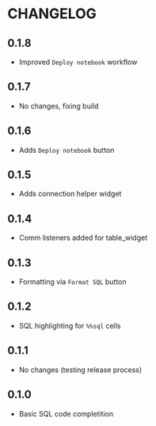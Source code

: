 # CHANGELOG

## 0.1.8

* Improved `Deploy notebook` workflow

## 0.1.7

* No changes, fixing build

## 0.1.6

* Adds `Deploy notebook` button

## 0.1.5

* Adds connection helper widget

## 0.1.4

* Comm listeners added for table_widget

## 0.1.3

* Formatting via `Format SQL` button

## 0.1.2

* SQL highlighting for  `%%sql` cells

## 0.1.1

* No changes (testing release process)

## 0.1.0

* Basic SQL code completition